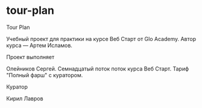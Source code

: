 # tour-plan

Tour Plan

Учебный проект для практики на курсе Веб Старт от Glo Academy. Автор курса — Артем Исламов.

Проект выполняет

Олейников Сергей. Семнадцатый поток поток курса Веб Старт. Тариф "Полный фарш" с куратором.

Куратор

Кирил Лавров
